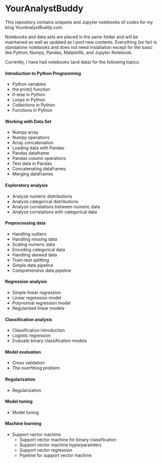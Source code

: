# YourAnalystBuddy
 
This repository contains snippets and Jupyter notebooks of codes for my blog YourAnalystBuddy.com. 

Notebooks and data sets are placed in the same folder and will be maintained as well as updated as I post new contents. Everything (so far) is standalone notebooks and does not need installation except for the basic like Python, Numpy, Pandas, Matplotlib, and Jupyter Notebook.

Currently, I have had notebooks (and data) for the following topics:

#### Introduction to Python Programming
- Python variables
- the print() function
- if-else in Python
- Loops in Python
- Collections in Python
- Functions in Python

#### Working with Data Set
- Numpy array
- Numpy operations
- Array concatenation
- Loading data with Pandas
- Pandas dataframe
- Pandas column operations
- Text data in Pandas
- Concatenating dataframes
- Merging dataframes

#### Exploratory analysis
- Analyze numeric distributions
- Analyze categorical distributions
- Analyze correlations between numeric data
- Analyze correlations with categorical data

#### Preprocessing data
- Handling outliers
- Handling missing data
- Scaling numeric data
- Encoding categorical data
- Handling skewed data
- Train-test splitting
- Simple data pipeline
- Comprehensive data pipeline

#### Regression analysis
- Simple linear regression
- Linear regression model
- Polynomial regression model
- Regularized linear models

#### Classification analysis
- Classification introduction
- Logistic regression
- Evaluate binary classification models

#### Model evaluation
- Cross validation
- The overfitting problem

#### Regularization
- Regularization 

#### Model tuning
- Model tuning

#### Machine learning
- Support vector machine
    - Support vector machine for binary classification
    - Support vector machine hyperparamters
    - Support vector regression
    - Pipeline for support vector machine